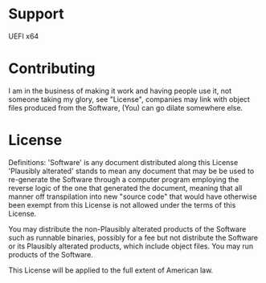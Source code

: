 # Support
UEFI x64

# Contributing
I am in the business of making it work and having people use it, not someone taking my glory, see "License", companies may link with object files produced from the Software, (You) can go dilate somewhere else.

# License
Definitions:
'Software' is any document distributed along this License
'Plausibly alterated' stands to mean any document that may be be used to re-generate the Software through a computer program employing the reverse logic
of the one that generated the document, meaning that all manner off transpilation into new "source code" that would have otherwise been exempt from this License is not allowed under the terms of this License.

You may distribute the non-Plausibly alterated products of the Software such as runnable binaries, possibly for a fee
but not distribute the Software or its Plausibly alterated products, which include object files.
You may run products of the Software.

This License will be applied to the full extent of American law.
